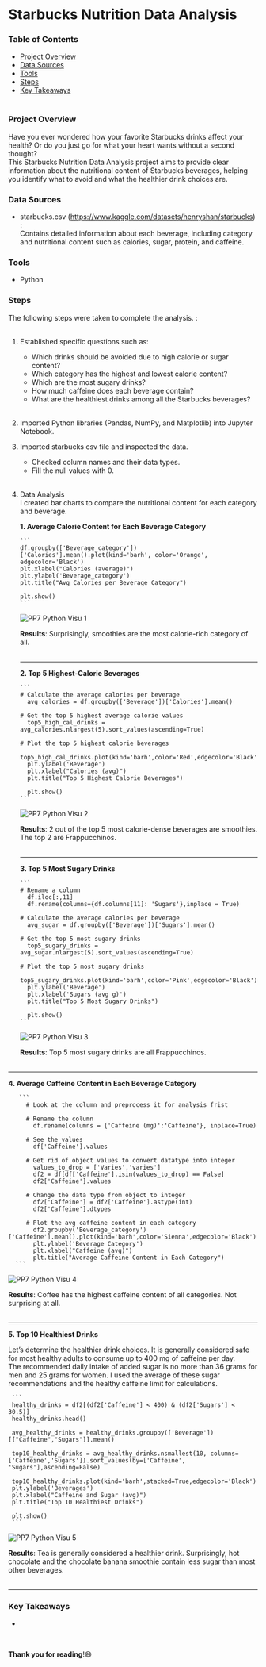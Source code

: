 # Starbucks Nutrition Data Analysis

### Table of Contents

- [Project Overview](#project-overview)
- [Data Sources](#data-sources)
- [Tools](#tools)
- [Steps](#steps)
- [Key Takeaways](#key-takeaways)  
&ensp;


### Project Overview

Have you ever wondered how your favorite Starbucks drinks affect your health? Or do you just go for what your heart wants without a second thought?<br/>
This Starbucks Nutrition Data Analysis project aims to provide clear information about the nutritional content of Starbucks beverages, 
helping you identify what to avoid and what the healthier drink choices are.
&ensp;


### Data Sources

- starbucks.csv  (https://www.kaggle.com/datasets/henryshan/starbucks) :<br/>
  Contains detailed information about each beverage, including category and nutritional content such as calories, sugar, protein, and caffeine.
&ensp;


### Tools

- Python
&ensp;


### Steps

The following steps were taken to complete the analysis. :  
&ensp;

1. Established specific questions such as:

    - Which drinks should be avoided due to high calorie or sugar content?
    - Which category has the highest and lowest calorie content?
    - Which are the most sugary drinks?
    - How much caffeine does each beverage contain?
    - What are the healthiest drinks among all the Starbucks beverages?  
&ensp;
2. Imported Python libraries (Pandas, NumPy, and Matplotlib) into Jupyter Notebook. 

3. Imported starbucks csv file and inspected the data.
    - Checked column names and their data types.
    - Fill the null values with 0.  
&ensp;


4. Data Analysis<br/>
I created bar charts to compare the nutritional content for each category and beverage.  

     **1. Average Calorie Content for Each Beverage Category**<br/>
   
       ```
       df.groupby(['Beverage_category'])['Calories'].mean().plot(kind='barh', color='Orange', edgecolor='Black')
       plt.xlabel("Calories (average)")
       plt.ylabel('Beverage_category')
       plt.title("Avg Calories per Beverage Category")

       plt.show()
       ```
      ![PP7 Python Visu 1](https://github.com/user-attachments/assets/e7a54e4a-35dd-40c4-9221-d0583bd560fc)

     **Results**: Surprisingly, smoothies are the most calorie-rich category of all.  
   &ensp;


    ---  

   
     **2. Top 5 Highest-Calorie Beverages**
   
       ```
       # Calculate the average calories per beverage
         avg_calories = df.groupby(['Beverage'])['Calories'].mean()

       # Get the top 5 highest average calorie values
         top5_high_cal_drinks = avg_calories.nlargest(5).sort_values(ascending=True)

       # Plot the top 5 highest calorie beverages
         top5_high_cal_drinks.plot(kind='barh',color='Red',edgecolor='Black')
         plt.ylabel('Beverage')
         plt.xlabel("Calories (avg)")
         plt.title("Top 5 Highest Calorie Beverages")

         plt.show()
       ```

   ![PP7 Python Visu 2](https://github.com/user-attachments/assets/25f20b96-0f6a-4fa3-8f82-11fb6a2ac4a5)
       
      **Results**: 2 out of the top 5 most calorie-dense beverages are smoothies. The top 2 are Frappucchinos.  
    &ensp;
   

   ---
   
     **3. Top 5 Most Sugary Drinks**

       ```
       # Rename a column
         df.iloc[:,11]
         df.rename(columns={df.columns[11]: 'Sugars'},inplace = True)

       # Calculate the average calories per beverage
         avg_sugar = df.groupby(['Beverage'])['Sugars'].mean()

       # Get the top 5 most sugary drinks
         top5_sugary_drinks = avg_sugar.nlargest(5).sort_values(ascending=True)

       # Plot the top 5 most sugary drinks
         top5_sugary_drinks.plot(kind='barh',color='Pink',edgecolor='Black')
         plt.ylabel('Beverage')
         plt.xlabel('Sugars (avg g)')
         plt.title("Top 5 Most Sugary Drinks")

         plt.show()
       ```
      ![PP7 Python Visu 3](https://github.com/user-attachments/assets/ea7cfa7b-5fe3-4d78-a20d-52e894f5488f)
   
    **Results**: Top 5 most sugary drinks are all Frappucchinos.  
   &ensp;

 
 ---

  **4. Average Caffeine Content in Each Beverage Category** 
  
       ```
         # Look at the column and preprocess it for analysis frist

         # Rename the column
           df.rename(columns = {'Caffeine (mg)':'Caffeine'}, inplace=True)

         # See the values
           df['Caffeine'].values

         # Get rid of object values to convert datatype into integer
           values_to_drop = ['Varies','varies']
           df2 = df[df['Caffeine'].isin(values_to_drop) == False]
           df2['Caffeine'].values

         # Change the data type from object to integer
           df2['Caffeine'] = df2['Caffeine'].astype(int)
           df2['Caffeine'].dtypes

         # Plot the avg caffeine content in each category
           df2.groupby('Beverage_category')['Caffeine'].mean().plot(kind='barh',color='Sienna',edgecolor='Black')
           plt.ylabel('Beverage Category')
           plt.xlabel("Caffeine (avg)")
           plt.title("Average Caffeine Content in Each Category")
      ```

  ![PP7 Python Visu 4](https://github.com/user-attachments/assets/e51a1d64-99ca-4308-a4e2-c3e79078a03c)

  **Results**: Coffee has the highest caffeine content of all categories. Not surprising at all.  
   &ensp;


   ---


   **5. Top 10 Healthiest Drinks**
   
   Let’s determine the healthier drink choices. It is generally considered safe for most healthy adults to consume up to 400 mg of caffeine per day.<br/>
   The recommended daily intake of added sugar is no more than 36 grams for men and 25 grams for women. I used the average of these sugar recommendations and the healthy caffeine limit for calculations.
   
     ```
     healthy_drinks = df2[(df2['Caffeine'] < 400) & (df2['Sugars'] < 30.5)]
     healthy_drinks.head()

     avg_healthy_drinks = healthy_drinks.groupby(['Beverage'])[["Caffeine","Sugars"]].mean()

     top10_healthy_drinks = avg_healthy_drinks.nsmallest(10, columns=['Caffeine','Sugars']).sort_values(by=['Caffeine', 'Sugars'],ascending=False)

     top10_healthy_drinks.plot(kind='barh',stacked=True,edgecolor='Black')
     plt.ylabel('Beverages')
     plt.xlabel("Caffeine and Sugar (avg)")
     plt.title("Top 10 Healthiest Drinks")

     plt.show()
     ```

  ![PP7 Python Visu 5](https://github.com/user-attachments/assets/9d0ffaaa-8e41-4d6a-8567-992166fc6eb7)

  **Results**: Tea is generally considered a healthier drink. Surprisingly, hot chocolate and the chocolate banana smoothie contain less sugar than most other beverages.  
   &ensp;


---

### Key Takeaways

-



&ensp;

**Thank you for reading**!😄


